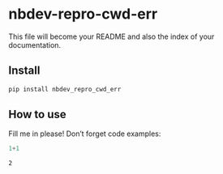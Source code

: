 nbdev-repro-cwd-err
================

<!-- WARNING: THIS FILE WAS AUTOGENERATED! DO NOT EDIT! -->

This file will become your README and also the index of your
documentation.

## Install

``` sh
pip install nbdev_repro_cwd_err
```

## How to use

Fill me in please! Don’t forget code examples:

``` python
1+1
```

    2
